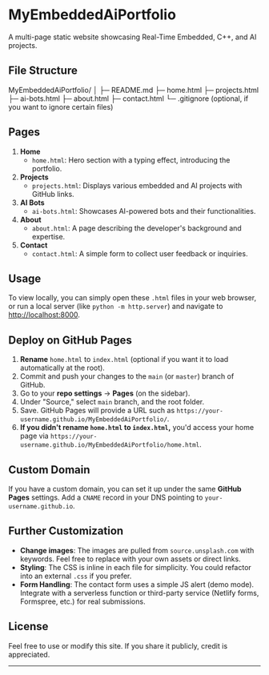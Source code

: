 # MyEmbeddedAiPortfolio

A multi-page static website showcasing Real-Time Embedded, C++, and AI projects.

## File Structure

MyEmbeddedAiPortfolio/
│
├─ README.md
├─ home.html
├─ projects.html
├─ ai-bots.html
├─ about.html
├─ contact.html
└─ .gitignore        (optional, if you want to ignore certain files)


## Pages

1. **Home**  
   - `home.html`: Hero section with a typing effect, introducing the portfolio.
2. **Projects**  
   - `projects.html`: Displays various embedded and AI projects with GitHub links.
3. **AI Bots**  
   - `ai-bots.html`: Showcases AI-powered bots and their functionalities.
4. **About**  
   - `about.html`: A page describing the developer's background and expertise.
5. **Contact**  
   - `contact.html`: A simple form to collect user feedback or inquiries.

## Usage

To view locally, you can simply open these `.html` files in your web browser, or run a local server (like `python -m http.server`) and navigate to [http://localhost:8000](http://localhost:8000).

## Deploy on GitHub Pages

1. **Rename** `home.html` to `index.html` (optional if you want it to load automatically at the root).
2. Commit and push your changes to the `main` (or `master`) branch of GitHub.
3. Go to your **repo settings** → **Pages** (on the sidebar).
4. Under "Source," select `main` branch, and the root folder.
5. Save. GitHub Pages will provide a URL such as `https://your-username.github.io/MyEmbeddedAiPortfolio/`.
6. **If you didn't rename `home.html` to `index.html`,** you'd access your home page via `https://your-username.github.io/MyEmbeddedAiPortfolio/home.html`.

## Custom Domain

If you have a custom domain, you can set it up under the same **GitHub Pages** settings. Add a `CNAME` record in your DNS pointing to `your-username.github.io`.

## Further Customization

- **Change images**: The images are pulled from `source.unsplash.com` with keywords. Feel free to replace with your own assets or direct links.
- **Styling**: The CSS is inline in each file for simplicity. You could refactor into an external `.css` if you prefer.
- **Form Handling**: The contact form uses a simple JS alert (demo mode). Integrate with a serverless function or third-party service (Netlify forms, Formspree, etc.) for real submissions.

## License

Feel free to use or modify this site. If you share it publicly, credit is appreciated.

---
